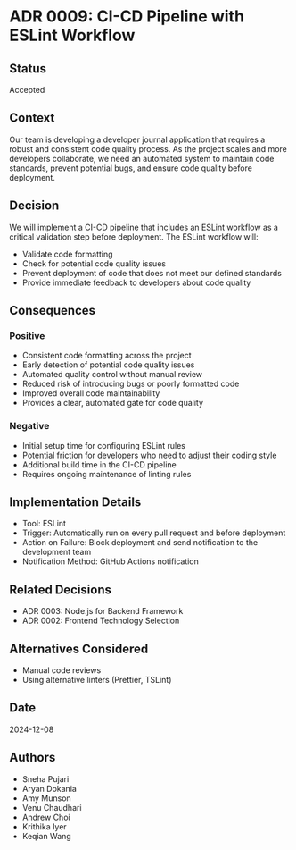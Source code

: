 # ADR 0009: CI-CD Pipeline with ESLint Workflow

## Status
Accepted

## Context
Our team is developing a developer journal application that requires a robust and consistent code quality process. As the project scales and more developers collaborate, we need an automated system to maintain code standards, prevent potential bugs, and ensure code quality before deployment.

## Decision
We will implement a CI-CD pipeline that includes an ESLint workflow as a critical validation step before deployment. The ESLint workflow will:
* Validate code formatting
* Check for potential code quality issues
* Prevent deployment of code that does not meet our defined standards
* Provide immediate feedback to developers about code quality

## Consequences

### Positive
* Consistent code formatting across the project
* Early detection of potential code quality issues
* Automated quality control without manual review
* Reduced risk of introducing bugs or poorly formatted code
* Improved overall code maintainability
* Provides a clear, automated gate for code quality

### Negative
* Initial setup time for configuring ESLint rules
* Potential friction for developers who need to adjust their coding style
* Additional build time in the CI-CD pipeline
* Requires ongoing maintenance of linting rules

## Implementation Details
* Tool: ESLint
* Trigger: Automatically run on every pull request and before deployment
* Action on Failure: Block deployment and send notification to the development team
* Notification Method: GitHub Actions notification

## Related Decisions
* ADR 0003: Node.js for Backend Framework
* ADR 0002: Frontend Technology Selection

## Alternatives Considered
* Manual code reviews
* Using alternative linters (Prettier, TSLint)

## Date
2024-12-08

## Authors
* Sneha Pujari
* Aryan Dokania
* Amy Munson
* Venu Chaudhari
* Andrew Choi
* Krithika Iyer
* Keqian Wang
